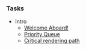 ### Tasks

- Intro
  * [Welcome Aboard!](https://github.com/rolling-scopes-school/tasks/blob/2016-Q4/tasks/welcome-aboard.md)
  * [Priority Queue](https://github.com/rolling-scopes-school/tasks/blob/2016-Q4/tasks/priority-queue.md)
  * [Critical rendering path](https://github.com/rolling-scopes-school/tasks/blob/master/tasks/critical-rendering-path.md)
